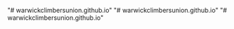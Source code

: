 "# warwickclimbersunion.github.io" 
"# warwickclimbersunion.github.io" 
"# warwickclimbersunion.github.io" 
